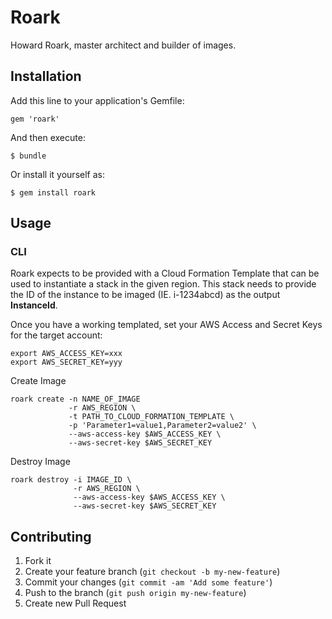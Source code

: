 # Roark

Howard Roark, master architect and builder of images.

## Installation

Add this line to your application's Gemfile:

    gem 'roark'

And then execute:

    $ bundle

Or install it yourself as:

    $ gem install roark

## Usage

### CLI

Roark expects to be provided with a Cloud Formation Template that can be used to instantiate a stack in the given region.  This stack needs to provide the ID of the instance to be imaged (IE. i-1234abcd) as the output **InstanceId**.

Once you have a working templated, set your AWS Access and Secret Keys for the target account:

    export AWS_ACCESS_KEY=xxx
    export AWS_SECRET_KEY=yyy

Create Image

    roark create -n NAME_OF_IMAGE
                 -r AWS_REGION \
                 -t PATH_TO_CLOUD_FORMATION_TEMPLATE \
                 -p 'Parameter1=value1,Parameter2=value2' \
                 --aws-access-key $AWS_ACCESS_KEY \
                 --aws-secret-key $AWS_SECRET_KEY

Destroy Image

    roark destroy -i IMAGE_ID \
                  -r AWS_REGION \
                  --aws-access-key $AWS_ACCESS_KEY \
                  --aws-secret-key $AWS_SECRET_KEY

## Contributing

1. Fork it
2. Create your feature branch (`git checkout -b my-new-feature`)
3. Commit your changes (`git commit -am 'Add some feature'`)
4. Push to the branch (`git push origin my-new-feature`)
5. Create new Pull Request
